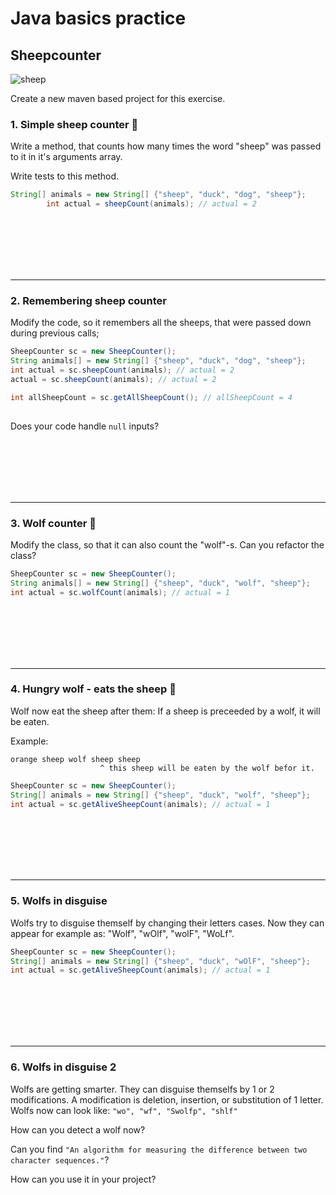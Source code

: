 # Java basics practice

## Sheepcounter

![sheep](https://www.ciwf.eu/media/7430330/sheep-closeup-eating-grass.jpg?anchor=center&mode=crop&width=365&height=200)

Create a new maven based project for this exercise.

### 1. Simple sheep counter 🐑

Write a method, that counts how many times the word "sheep" was passed to it in it's arguments array.

Write tests to this method.

```java
String[] animals = new String[] {"sheep", "duck", "dog", "sheep"};
        int actual = sheepCount(animals); // actual = 2
```

<br><br><br><br><br>

----
### 2. Remembering sheep counter

Modify the code, so it remembers all the sheeps, that were passed down during previous calls;
```java
SheepCounter sc = new SheepCounter();
String animals[] = new String[] {"sheep", "duck", "dog", "sheep"};
int actual = sc.sheepCount(animals); // actual = 2
actual = sc.sheepCount(animals); // actual = 2

int allSheepCount = sc.getAllSheepCount(); // allSheepCount = 4
	
```

Does your code handle `null` inputs?

<br><br><br><br><br>

----
### 3. Wolf counter 🐺

Modify the class, so that it can also count the "wolf"-s. Can you refactor the class?

```java
SheepCounter sc = new SheepCounter();
String animals[] = new String[] {"sheep", "duck", "wolf", "sheep"};
int actual = sc.wolfCount(animals); // actual = 1	
```
<br><br><br><br><br>

----
### 4. Hungry wolf - eats the sheep 🍗

Wolf now eat the sheep after them: If a sheep is preceeded by a wolf, it will be eaten.

Example:
```
orange sheep wolf sheep sheep
                    ^ this sheep will be eaten by the wolf befor it.
```


```java
SheepCounter sc = new SheepCounter();
String[] animals = new String[] {"sheep", "duck", "wolf", "sheep"};
int actual = sc.getAliveSheepCount(animals); // actual = 1	
```
<br><br><br><br><br>

----
### 5. Wolfs in disguise

Wolfs try to disguise themself by changing their letters cases.
Now they can appear for example as: "Wolf", "wOlf", "wolF", "WoLf".

```java
SheepCounter sc = new SheepCounter();
String[] animals = new String[] {"sheep", "duck", "wOlF", "sheep"};
int actual = sc.getAliveSheepCount(animals); // actual = 1	
```
<br><br><br><br><br>

----
### 6. Wolfs in disguise 2

Wolfs are getting smarter. They can disguise themselfs by 1 or 2 modifications.
A modification is deletion, insertion, or substitution of 1 letter.
Wolfs now can look like:
`"wo", "wf", "Swolfp", "shlf"`

How can you detect a wolf now?

Can you find `"An algorithm for measuring the difference between two character sequences."`?

How can you use it in your project?
